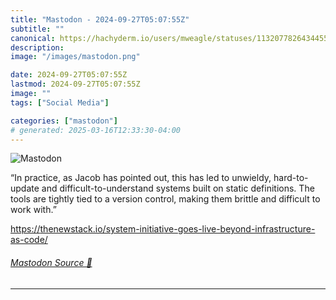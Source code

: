 ```yaml
---
title: "Mastodon - 2024-09-27T05:07:55Z"
subtitle: ""
canonical: https://hachyderm.io/users/mweagle/statuses/113207782643445554
description:
image: "/images/mastodon.png"

date: 2024-09-27T05:07:55Z
lastmod: 2024-09-27T05:07:55Z
image: ""
tags: ["Social Media"]

categories: ["mastodon"]
# generated: 2025-03-16T12:33:30-04:00
---
```

![Mastodon](/images/mastodon.png)

<p>“In practice, as Jacob has pointed out, this has led to unwieldy, hard-to-update and difficult-to-understand systems built on static definitions. The tools are tightly tied to a version control, making them brittle and difficult to work with.”</p><p><a href="https://thenewstack.io/system-initiative-goes-live-beyond-infrastructure-as-code/" target="_blank" rel="nofollow noopener noreferrer" translate="no"><span class="invisible">https://</span><span class="ellipsis">thenewstack.io/system-initiati</span><span class="invisible">ve-goes-live-beyond-infrastructure-as-code/</span></a></p>


###### [Mastodon Source 🐘](https://hachyderm.io/@mweagle/113207782643445554)

___
